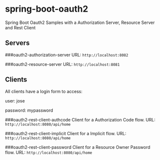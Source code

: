 # spring-boot-oauth2
Spring Boot Oauth2 Samples with a Authorization Server, Resource Server and Rest Client

## Servers
###oauth2-authorization-server
URL: `http://localhost:8082`

###oauth2-resource-server
URL: `http://localhost:8081`

## Clients
All clients have a login form to access:

user: jose

password: mypassword

###oauth2-rest-client-authcode
Client for a Authorization Code flow.
URL: `http://localhost:8080/api/home`

###oauth2-rest-client-implicit
Client for a Implicit flow.
URL: `http://localhost:8080/api/home`

###oauth2-rest-client-password
Client for a Resource Owner Password flow.
URL: `http://localhost:8080/api/home`
